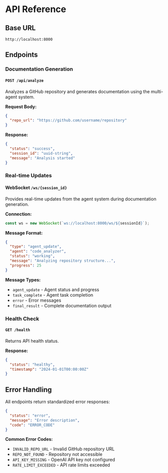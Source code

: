 # API Reference

## Base URL
```
http://localhost:8000
```

## Endpoints

### Documentation Generation

#### `POST /api/analyze`
Analyzes a GitHub repository and generates documentation using the multi-agent system.

**Request Body:**
```json
{
  "repo_url": "https://github.com/username/repository"
}
```

**Response:**
```json
{
  "status": "success",
  "session_id": "uuid-string",
  "message": "Analysis started"
}
```

### Real-time Updates

#### WebSocket `/ws/{session_id}`
Provides real-time updates from the agent system during documentation generation.

**Connection:**
```javascript
const ws = new WebSocket(`ws://localhost:8000/ws/${sessionId}`);
```

**Message Format:**
```json
{
  "type": "agent_update",
  "agent": "code_analyzer",
  "status": "working",
  "message": "Analyzing repository structure...",
  "progress": 25
}
```

**Message Types:**
- `agent_update` - Agent status and progress
- `task_complete` - Agent task completion
- `error` - Error messages
- `final_result` - Complete documentation output

### Health Check

#### `GET /health`
Returns API health status.

**Response:**
```json
{
  "status": "healthy",
  "timestamp": "2024-01-01T00:00:00Z"
}
```

## Error Handling

All endpoints return standardized error responses:

```json
{
  "status": "error",
  "message": "Error description",
  "code": "ERROR_CODE"
}
```

**Common Error Codes:**
- `INVALID_REPO_URL` - Invalid GitHub repository URL
- `REPO_NOT_FOUND` - Repository not accessible
- `API_KEY_MISSING` - OpenAI API key not configured
- `RATE_LIMIT_EXCEEDED` - API rate limits exceeded